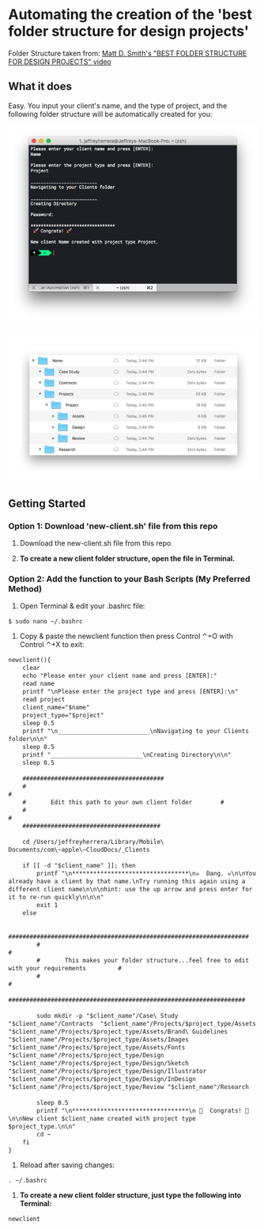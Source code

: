 # Automating the creation of the 'best folder structure for design projects'

Folder Structure taken from: [Matt D. Smith's "BEST FOLDER STRUCTURE FOR DESIGN PROJECTS" video](https://www.youtube.com/watch?v=uZ9om-iogQE)

## What it does

Easy.
You input your client's name, and the type of project, and the following folder structure will be automatically created for you:

![Terminal Window](/Screenshots/terminal.png?raw=true)

![Folder Structure](/Screenshots/finder.png?raw=true)

## Getting Started

### Option 1: Download 'new-client.sh' file from this repo

1. Download the new-client.sh file from this repo

1. __To create a new client folder structure, open the file in Terminal.__

### Option 2: Add the function to your Bash Scripts (My Preferred Method)

1. Open Terminal & edit your .bashrc file:

```
$ sudo nano ~/.bashrc
```

1. Copy & paste the newclient function then press Control ⌃+O with Control ⌃+X to exit:

```
newclient(){
    clear
    echo "Please enter your client name and press [ENTER]:"
    read name
    printf "\nPlease enter the project type and press [ENTER]:\n"
    read project
    client_name="$name"
    project_type="$project"
    sleep 0.5
    printf "\n__________________________\nNavigating to your Clients folder\n\n"
    sleep 0.5
    printf "__________________________\nCreating Directory\n\n"
    sleep 0.5

    ########################################
    #                                                                           #
    #       Edit this path to your own client folder        #
    #                                                                           #
    #######################################

    cd /Users/jeffreyherrera/Library/Mobile\ Documents/com\~apple\~CloudDocs/_Clients

    if [[ -d "$client_name" ]]; then
        printf "\n*********************************\n☠  Dang. ☠\n\nYou already have a client by that name.\nTry running this again using a different client name\n\n\nhint: use the up arrow and press enter for it to re-run quickly\n\n\n"
        exit 1
    else

        ####################################################################
        #                                                                                                                                    #
        #       This makes your folder structure...feel free to edit with your requirements         #
        #                                                                                                                                   #
        ###################################################################

        sudo mkdir -p "$client_name"/Case\ Study "$client_name"/Contracts  "$client_name"/Projects/$project_type/Assets "$client_name"/Projects/$project_type/Assets/Brand\ Guidelines "$client_name"/Projects/$project_type/Assets/Images "$client_name"/Projects/$project_type/Assets/Fonts "$client_name"/Projects/$project_type/Design "$client_name"/Projects/$project_type/Design/Sketch "$client_name"/Projects/$project_type/Design/Illustrator "$client_name"/Projects/$project_type/Design/InDesign "$client_name"/Projects/$project_type/Review "$client_name"/Research

        sleep 0.5
        printf "\n*********************************\n 🚀  Congrats! 🚀 \n\nNew client $client_name created with project type $project_type.\n\n"
        cd ~
    fi
}

```

1. Reload after saving changes:

```
. ~/.bashrc
```

1. __To create a new client folder structure, just type the following into Terminal:__
```
newclient
```
